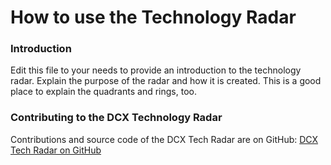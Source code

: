 # How to use the Technology Radar

### Introduction

Edit this file to your needs to provide an introduction to the technology radar. Explain the purpose
of the radar and how it is created. This is a good place to explain the quadrants and rings, too.

### Contributing to the DCX Technology Radar

Contributions and source code of the DCX Tech Radar are on
GitHub: [DCX Tech Radar on GitHub](https://github.com/DCXpeople/DCX_technology_radar)
